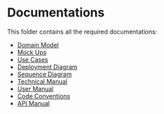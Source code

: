 # Documentations
This folder contains all the required documentations:
- [Domain Model](https://github.com/SELab-2/OSOC-2/tree/documentation/docs/Domain%20Model)
- [Mock Ups](https://github.com/SELab-2/OSOC-2/tree/documentation/docs/Mock%20Ups)
- [Use Cases]()
- [Deployment Diagram]()
- [Sequence Diagram]()
- [Technical Manual](https://github.com/SELab-2/OSOC-2/blob/documentation/docs/docker_quick_guide.md)
- [User Manual](https://github.com/SELab-2/OSOC-2/blob/documentation/docs/user_manual.md)
- [Code Conventions](https://github.com/SELab-2/OSOC-2/blob/documentation/docs/conventions.md)
- [API Manual](https://github.com/SELab-2/OSOC-2/blob/documentation/docs/searching.md)
